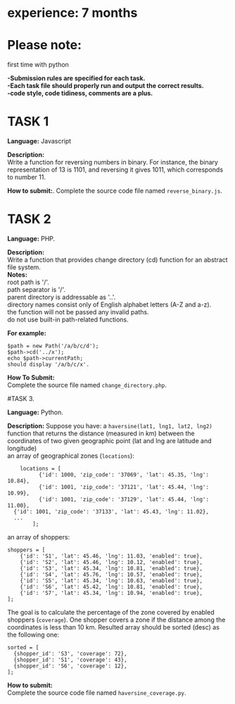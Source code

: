 # experience: 7 months
# Please note:  
first time with python


**-Submission rules are specified for each task.**  
**-Each task file should properly run and output the correct results.**  
**-code style, code tidiness, comments are a plus.**  



# TASK 1
  
**Language:** Javascript  

**Description:**  
Write a function for reversing numbers in binary. For instance, the binary representation of 13 is 1101, and reversing it gives 1011, which corresponds to number 11.
  
**How to submit:**. 
Complete the source code file named `reverse_binary.js`.  



# TASK 2

**Language:** PHP. 

**Description:**   
Write a function that provides change directory (cd) function for an abstract file system.  
**Notes:**  
root path is '/'.  
path separator is '/'.  
parent directory is addressable as '..'.  
directory names consist only of English alphabet letters (A-Z and a-z).  
the function will not be passed any invalid paths.  
do not use built-in path-related functions.  

**For example:** 
```
$path = new Path('/a/b/c/d');  
$path->cd('../x');  
echo $path->currentPath;  
should display '/a/b/c/x'.  
```
**How To Submit:**  
Complete the source file named `change_directory.php`.  



#TASK 3. 

**Language:** Python. 

**Description:** 
Suppose you have:
a `haversine(lat1, lng1, lat2, lng2)` function that returns the distance (measured in km) between the coordinates of two given geographic point (lat and lng are latitude and longitude)  
an array of geographical zones (`locations`): 
```
	locations = [
    	  {'id': 1000, 'zip_code': '37069', 'lat': 45.35, 'lng': 10.84},
    	  {'id': 1001, 'zip_code': '37121', 'lat': 45.44, 'lng': 10.99},
    	  {'id': 1001, 'zip_code': '37129', 'lat': 45.44, 'lng': 11.00},
  {'id': 1001, 'zip_code': '37133', 'lat': 45.43, 'lng': 11.02},
  ... 
    	];
 ```
an array of shoppers:
```
shoppers = [
    {'id': 'S1', 'lat': 45.46, 'lng': 11.03, 'enabled': true},
    {'id': 'S2', 'lat': 45.46, 'lng': 10.12, 'enabled': true},
    {'id': 'S3', 'lat': 45.34, 'lng': 10.81, 'enabled': true},
    {'id': 'S4', 'lat': 45.76, 'lng': 10.57, 'enabled': true},
    {'id': 'S5', 'lat': 45.34, 'lng': 10.63, 'enabled': true},
    {'id': 'S6', 'lat': 45.42, 'lng': 10.81, 'enabled': true},
    {'id': 'S7', 'lat': 45.34, 'lng': 10.94, 'enabled': true},
];
```  
The goal is to calculate the percentage of the zone covered by enabled shoppers (`coverage`). One shopper covers a zone if the distance among the coordinates is less than 10 km.
Resulted array should be sorted (desc) as the following one:
```
sorted = [
  {shopper_id': 'S3', 'coverage': 72},
  {shopper_id': 'S1', 'coverage': 43},
  {shopper_id': 'S6', 'coverage': 12},
];
```
**How to submit:**  
Complete the source code file named `haversine_coverage.py`.
